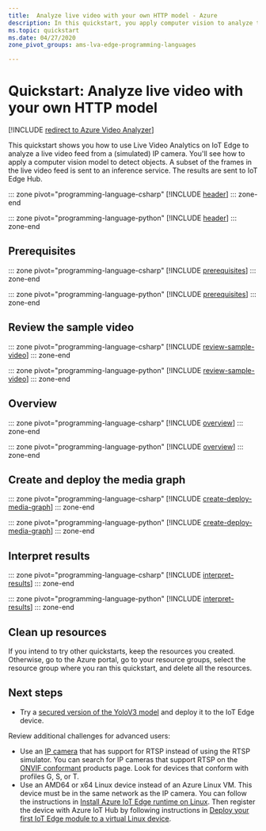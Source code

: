 ```yaml
---
title:  Analyze live video with your own HTTP model - Azure
description: In this quickstart, you apply computer vision to analyze the live video feed from a (simulated) IP camera by using your own HTTP model. 
ms.topic: quickstart
ms.date: 04/27/2020
zone_pivot_groups: ams-lva-edge-programming-languages

---
```

# Quickstart: Analyze live video with your own HTTP model

[!INCLUDE [redirect to Azure Video Analyzer](./includes/redirect-video-analyzer.md)]

This quickstart shows you how to use Live Video Analytics on IoT Edge to analyze a live video feed from a (simulated) IP camera. You'll see how to apply a computer vision model to detect objects. A subset of the frames in the live video feed is sent to an inference service. The results are sent to IoT Edge Hub. 

::: zone pivot="programming-language-csharp"
[!INCLUDE [header](includes/analyze-live-video-your-http-model-quickstart/csharp/header.md)]
::: zone-end

::: zone pivot="programming-language-python"
[!INCLUDE [header](includes/analyze-live-video-your-http-model-quickstart/python/header.md)]
::: zone-end

## Prerequisites

::: zone pivot="programming-language-csharp"
[!INCLUDE [prerequisites](includes/analyze-live-video-your-http-model-quickstart/csharp/prerequisites.md)]
::: zone-end

::: zone pivot="programming-language-python"
[!INCLUDE [prerequisites](includes/analyze-live-video-your-http-model-quickstart/python/prerequisites.md)]
::: zone-end

## Review the sample video

::: zone pivot="programming-language-csharp"
[!INCLUDE [review-sample-video](includes/analyze-live-video-your-http-model-quickstart/csharp/review-sample-video.md)]
::: zone-end

::: zone pivot="programming-language-python"
[!INCLUDE [review-sample-video](includes/analyze-live-video-your-http-model-quickstart/python/review-sample-video.md)]
::: zone-end

## Overview

::: zone pivot="programming-language-csharp"
[!INCLUDE [overview](includes/analyze-live-video-your-http-model-quickstart/csharp/overview.md)]
::: zone-end

::: zone pivot="programming-language-python"
[!INCLUDE [overview](includes/analyze-live-video-your-http-model-quickstart/python/overview.md)]
::: zone-end

## Create and deploy the media graph

::: zone pivot="programming-language-csharp"
[!INCLUDE [create-deploy-media-graph](includes/analyze-live-video-your-http-model-quickstart/csharp/create-deploy-media-graph.md)]
::: zone-end

::: zone pivot="programming-language-python"
[!INCLUDE [create-deploy-media-graph](includes/analyze-live-video-your-http-model-quickstart/python/create-deploy-media-graph.md)]
::: zone-end

## Interpret results

::: zone pivot="programming-language-csharp"
[!INCLUDE [interpret-results](includes/analyze-live-video-your-http-model-quickstart/csharp/interpret-results.md)]
::: zone-end

::: zone pivot="programming-language-python"
[!INCLUDE [interpret-results](includes/analyze-live-video-your-http-model-quickstart/python/interpret-results.md)]
::: zone-end

## Clean up resources

If you intend to try other quickstarts, keep the resources you created. Otherwise, go to the Azure portal, go to your resource groups, select the resource group where you ran this quickstart, and delete all the resources.

## Next steps

* Try a [secured version of the YoloV3 model](https://github.com/Azure/live-video-analytics/blob/master/utilities/video-analysis/tls-yolov3-onnx/readme.md) and deploy it to the IoT Edge device. 

Review additional challenges for advanced users:

* Use an [IP camera](https://en.wikipedia.org/wiki/IP_camera) that has support for RTSP instead of using the RTSP simulator. You can search for IP cameras that support RTSP on the [ONVIF conformant](https://www.onvif.org/conformant-products/) products page. Look for devices that conform with profiles G, S, or T.
* Use an AMD64 or x64 Linux device instead of an Azure Linux VM. This device must be in the same network as the IP camera. You can follow the instructions in [Install Azure IoT Edge runtime on Linux](../../iot-edge/how-to-provision-single-device-linux-symmetric.md). Then register the device with Azure IoT Hub by following instructions in [Deploy your first IoT Edge module to a virtual Linux device](../../iot-edge/quickstart-linux.md).
